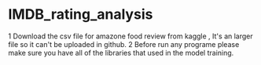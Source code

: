 # IMDB_rating_analysis
1 Download the csv file for amazone food review from kaggle , It's an larger file so it can't be uploaded in github. 
2 Before run any programe please make sure you have all of the libraries that used in the model training.
